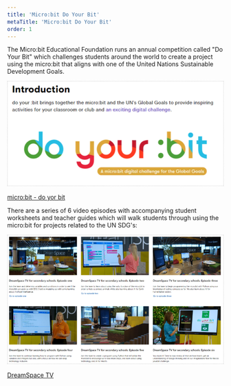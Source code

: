 ```yaml
---
title: 'Micro:bit Do Your Bit'
metaTitle: 'Micro:bit Do Your Bit'
order: 1
---
```


The Micro:bit Educational Foundation runs an annual competition called "Do Your Bit" which challenges students around the world to create a project using the micro:bit that aligns with one of the United Nations Sustainable Development Goals.

![Do Your Bit logo](do-your-bit.png)

[micro:bit - do yor bit](https://microbit.org/projects/do-your-bit/)

There are a series of 6 video episodes with accompanying student worksheets and teacher guides which will walk students through using the micro:bit for projects related to the UN SDG's:

![Dreamspace Episodes](dreamspace.png)

[DreamSpace TV](https://education.microsoft.com/en-us/resource/f7b52fd4)